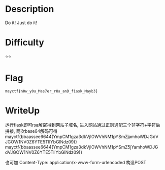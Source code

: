 # Description
Do it! Just do it!

# Difficulty
⭐⭐

# Flag
`mayctf{n0w_y0u_Mas7er_r8a_anD_f1ask_Mayb3}`

# WriteUp
运行flask即可rsa解密得到网站子域名, 进入网站通过正则通配三个非字符+字符后拼接, 两次base64解码可得
mayctf{bbaassee6644(YmpCM1gza3dkVjlOWVhNM1pYSmZjamhoWDJGdVJGOW1NV0Z6YTE5TllYbGlNdz09)}
mayctf{bbaassee6644(YmpCM1gza3dkVjlOWVhNM1pYSmZ5jYamhoWDJGdVJGOW1NV0Z6YTE5TllYbGlNdz09)}

也可加
Content-Type: application/x-www-form-urlencoded
构造POST
